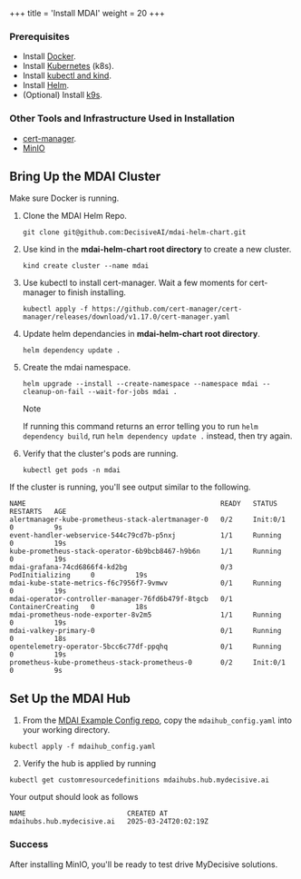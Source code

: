 +++
title = 'Install MDAI'
weight = 20
+++

### Prerequisites

- Install [Docker](https://www.docker.com/products/docker-desktop/).
- Install [Kubernetes](https://kubernetes.io/releases/download/) (k8s).
- Install [kubectl and kind](https://kubernetes.io/docs/tasks/tools/).
- Install [Helm](https://helm.sh/docs/intro/install/).
- (Optional) Install [k9s](https://k9scli.io/topics/install/).

### Other Tools and Infrastructure Used in Installation
- [cert-manager](https://cert-manager.io/docs/installation/kubectl/).
- [MinIO](https://min.io/docs/minio/macos/index.html)

## Bring Up the MDAI Cluster

Make sure Docker is running.

1. Clone the MDAI Helm Repo.

   ```
   git clone git@github.com:DecisiveAI/mdai-helm-chart.git
   ```
2. Use kind in the **mdai-helm-chart root directory** to create a new cluster.
    ```
    kind create cluster --name mdai
    ```
3. Use kubectl to install cert-manager. Wait a few moments for cert-manager to finish installing.
    ```
    kubectl apply -f https://github.com/cert-manager/cert-manager/releases/download/v1.17.0/cert-manager.yaml
    ```
4. Update helm dependancies in **mdai-helm-chart root directory**.
   ```
   helm dependency update .
   ```
5. Create the mdai namespace.
   ```
   helm upgrade --install --create-namespace --namespace mdai --cleanup-on-fail --wait-for-jobs mdai .
   ```
   > [!NOTE]
   > If running this command returns an error telling you to run `helm dependency build`, run `helm dependency update .` instead, then try again.
6. Verify that the cluster's pods are running.
   ```
   kubectl get pods -n mdai
   ```

If the cluster is running, you'll see output similar to the following.

```
NAME                                                READY   STATUS              RESTARTS   AGE
alertmanager-kube-prometheus-stack-alertmanager-0   0/2     Init:0/1            0          9s
event-handler-webservice-544c79cd7b-p5nxj           1/1     Running             0          19s
kube-prometheus-stack-operator-6b9bcb8467-h9b6n     1/1     Running             0          19s
mdai-grafana-74cd6866f4-kd2bg                       0/3     PodInitializing     0          19s
mdai-kube-state-metrics-f6c7956f7-9vmwv             0/1     Running             0          19s
mdai-operator-controller-manager-76fd6b479f-8tgcb   0/1     ContainerCreating   0          18s
mdai-prometheus-node-exporter-8v2m5                 1/1     Running             0          19s
mdai-valkey-primary-0                               0/1     Running             0          18s
opentelemetry-operator-5bcc6c77df-ppqhq             0/1     Running             0          19s
prometheus-kube-prometheus-stack-prometheus-0       0/2     Init:0/1            0          9s
```

## Set Up the MDAI Hub

1. From the [MDAI Example Config repo](https://github.com/DecisiveAI/configs/blob/main/mdaihub_config.yaml), copy the `mdaihub_config.yaml` into your working directory.

```
kubectl apply -f mdaihub_config.yaml
```

2. Verify the hub is applied by running

```
kubectl get customresourcedefinitions mdaihubs.hub.mydecisive.ai
```

Your output should look as follows
```
NAME                         CREATED AT
mdaihubs.hub.mydecisive.ai   2025-03-24T20:02:19Z
```

### Success

After installing MinIO, you'll be ready to test drive MyDecisive solutions.

